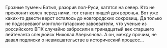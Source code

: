 <!--2016-11-26 21:19:59-->
Грозные тумены Батыя, разорив пол-Руси, катятся на север. Кто не преклонит колен перед ними, тот станет пищей для воронья. Вот уже каких-то двести верст осталось до новгородских сокровищ.
        Да только не подозревают монголо-татарские завоеватели, что ученые из российского ВПК случайно забросили в тринадцатый век старшего лейтенанта спецвойск Николая Аверьянова. А он, между прочим, не давал подписки о невмешательстве в исторический процесс…